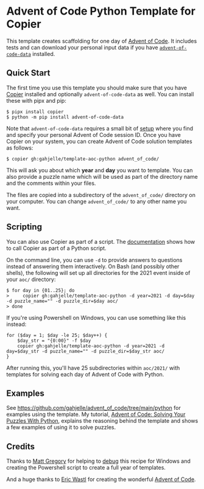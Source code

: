 # Advent of Code Python Template for Copier

This template creates scaffolding for one day of [Advent of Code](https://adventofcode.com/). It includes tests and can download your personal input data if you have [`advent-of-code-data`](https://pypi.org/project/advent-of-code-data/) installed.

## Quick Start

The first time you use this template you should make sure that you have [Copier](https://copier.readthedocs.io/) installed and optionally `advent-of-code-data` as well. You can install these with pipx and pip:

```console
$ pipx install copier
$ python -m pip install advent-of-code-data
```

Note that `advent-of-code-data` requires a small bit of [setup](https://github.com/wimglenn/advent-of-code-wim/issues/1) where you find and specify your personal Advent of Code session ID. Once you have Copier on your system, you can create Advent of Code solution templates as follows:

```console
$ copier gh:gahjelle/template-aoc-python advent_of_code/
```

This will ask you about which **year** and **day** you want to template. You can also provide a puzzle name which will be used as part of the directory name and the comments within your files.

The files are copied into a subdirectory of the `advent_of_code/` directory on your computer. You can change `advent_of_code/` to any other name you want.


## Scripting

You can also use Copier as part of a script. The [documentation](https://copier.readthedocs.io/en/stable/api/) shows how to call Copier as part of a Python script.

On the command line, you can use `-d` to provide answers to questions instead of answering them interactively. On Bash (and possibly other shells), the following will set up all directories for the 2021 event inside of your `aoc/` directory:

```console
$ for day in {01..25}; do
>     copier gh:gahjelle/template-aoc-python -d year=2021 -d day=$day -d puzzle_name="" -d puzzle_dir=$day aoc/
> done
```

If you're using Powershell on Windows, you can use something like this instead:

```
for ($day = 1; $day -le 25; $day++) {
    $day_str = "{0:00}" -f $day
    copier gh:gahjelle/template-aoc-python -d year=2021 -d day=$day_str -d puzzle_name="" -d puzzle_dir=$day_str aoc/
}
```

After running this, you'll have 25 subdirectories within `aoc/2021/` with templates for solving each day of Advent of Code with Python.


## Examples

See https://github.com/gahjelle/advent_of_code/tree/main/python for examples using the template. My tutorial, [Advent of Code: Solving Your Puzzles With Python](https://realpython.com/python-advent-of-code/), explains the reasoning behind the template and shows a few examples of using it to solve puzzles.


## Credits

Thanks to [Matt Gregory](https://github.com/grovduck) for helping to [debug](https://github.com/gahjelle/template-aoc-python/issues/1) this recipe for Windows and creating the Powershell script to create a full year of templates.

And a huge thanks to [Eric Wastl](https://twitter.com/ericwastl/) for creating the wonderful [Advent of Code](https://adventofcode.com/).
